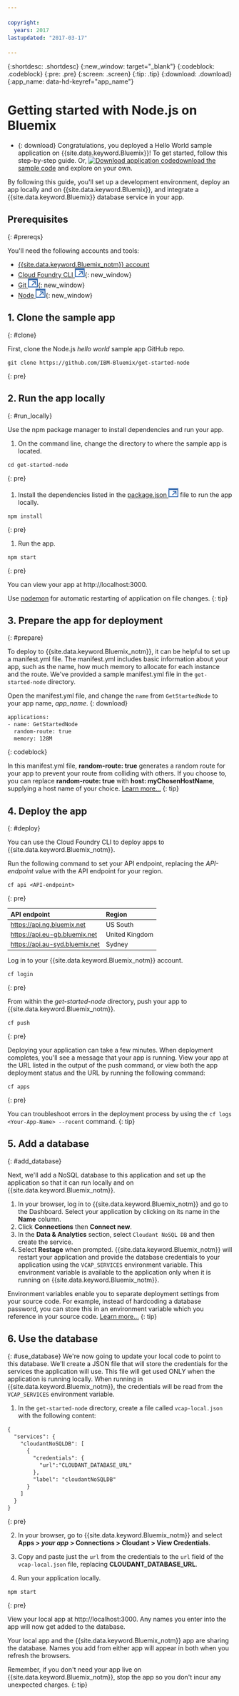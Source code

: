 ```yaml
---

copyright:
  years: 2017
lastupdated: "2017-03-17"

---
```


{:shortdesc: .shortdesc}
{:new_window: target="_blank"}
{:codeblock: .codeblock}
{:pre: .pre}
{:screen: .screen}
{:tip: .tip}
{:download: .download}
{:app_name: data-hd-keyref="app_name"}


# Getting started with Node.js on Bluemix

* {: download} Congratulations, you deployed a Hello World sample application on {{site.data.keyword.Bluemix}}!  To get started, follow this step-by-step guide. Or, <a class="xref" href="http://bluemix.net" target="_blank" title="(Download sample code)"><img class="hidden" src="../../images/btn_starter-code.svg" alt="Download application code" />download the sample code</a> and explore on your own.

By following this guide, you'll set up a development environment, deploy an app locally and on {{site.data.keyword.Bluemix}}, and integrate a {{site.data.keyword.Bluemix}} database service in your app.

## Prerequisites
{: #prereqs}

You'll need the following accounts and tools:
* [{{site.data.keyword.Bluemix_notm}} account](https://console.ng.bluemix.net/registration/)
* [Cloud Foundry CLI ![External link icon](../../icons/launch-glyph.svg "External link icon")](https://github.com/cloudfoundry/cli#downloads){: new_window}
* [Git ![External link icon](../../icons/launch-glyph.svg "External link icon")](https://git-scm.com/downloads){: new_window}
* [Node ![External link icon](../../icons/launch-glyph.svg "External link icon")](https://nodejs.org/en/){: new_window}


## 1. Clone the sample app
{: #clone}

First, clone the Node.js *hello world* sample app GitHub repo.
  ```
git clone https://github.com/IBM-Bluemix/get-started-node
  ```
  {: pre}

## 2. Run the app locally
{: #run_locally}

Use the npm package manager to install dependencies and run your app.

1. On the command line, change the directory to where the sample app is located.
  ```
cd get-started-node
  ```
  {: pre}

1. Install the dependencies listed in the [package.json ![External link icon](../../icons/launch-glyph.svg "External link icon")](https://docs.npmjs.com/files/package.json) file to run the app locally.  
  ```
npm install
  ```
  {: pre}

1. Run the app.
  ```
npm start  
  ```
  {: pre}

You can view your app at http://localhost:3000.

Use [nodemon](https://nodemon.io/) for automatic restarting of application on file changes.
{: tip}


## 3. Prepare the app for deployment
{: #prepare}

To deploy to {{site.data.keyword.Bluemix_notm}}, it can be helpful to set up a manifest.yml file. The manifest.yml includes basic information about your app, such as the name, how much memory to allocate for each instance and the route. We've provided a sample manifest.yml file in the `get-started-node` directory.

Open the manifest.yml file, and change the `name` from `GetStartedNode` to your app name, <var class="keyword varname" data-hd-keyref="app_name">app_name</var>.
{: download}

```
applications:
- name: GetStartedNode
  random-route: true
  memory: 128M
```
{: codeblock}

In this manifest.yml file, **random-route: true** generates a random route for your app to prevent your route from colliding with others.  If you choose to, you can replace **random-route: true** with **host: myChosenHostName**, supplying a host name of your choice. [Learn more...](/docs/manageapps/depapps.html#appmanifest)
{: tip}

## 4. Deploy the app
{: #deploy}

You can use the Cloud Foundry CLI to deploy apps to {{site.data.keyword.Bluemix_notm}}.

Run the following command to set your API endpoint, replacing the _API-endpoint_ value with the API endpoint for your region.
   ```
cf api <API-endpoint>
   ```
   {: pre}

|API endpoint                            |Region          |
|:-------------------------------|:---------------|
| https://api.ng.bluemix.net     | US South       |
| https://api.eu-gb.bluemix.net  | United Kingdom |
| https://api.au-syd.bluemix.net | Sydney         |

Log in to your {{site.data.keyword.Bluemix_notm}} account.

  ```
cf login
  ```
  {: pre}

From within the *get-started-node* directory, push your app to {{site.data.keyword.Bluemix_notm}}.
  ```
cf push
  ```
  {: pre}

Deploying your application can take a few minutes. When deployment completes, you'll see a message that your app is running. View your app at the URL listed in the output of the push command, or view both the app deployment status and the URL by running the following command:
  ```
cf apps
  ```
  {: pre}

You can troubleshoot errors in the deployment process by using the `cf logs <Your-App-Name> --recent` command.
{: tip}

## 5. Add a database
{: #add_database}

Next, we'll add a NoSQL database to this application and set up the application so that it can run locally and on {{site.data.keyword.Bluemix_notm}}.

1. In your browser, log in to {{site.data.keyword.Bluemix_notm}} and go to the Dashboard. Select your application by clicking on its name in the **Name** column.
2. Click **Connections** then **Connect new**.
2. In the **Data & Analytics** section, select `Cloudant NoSQL DB` and then create the service.
3. Select **Restage** when prompted. {{site.data.keyword.Bluemix_notm}} will restart your application and provide the database credentials to your application using the `VCAP_SERVICES` environment variable. This environment variable is available to the application only when it is running on {{site.data.keyword.Bluemix_notm}}.

Environment variables enable you to separate deployment settings from your source code. For example, instead of hardcoding a database password, you can store this in an environment variable which you reference in your source code. [Learn more...](/docs/manageapps/depapps.html#app_env)
{: tip}

## 6. Use the database
{: #use_database}
We're now going to update your local code to point to this database. We'll create a JSON file that will store the credentials for the services the application will use. This file will get used ONLY when the application is running locally. When running in {{site.data.keyword.Bluemix_notm}}, the credentials will be read from the `VCAP_SERVICES` environment variable.

1. In the `get-started-node` directory, create a file called `vcap-local.json` with the following content:
  ```
  {
    "services": {
      "cloudantNoSQLDB": [
        {
          "credentials": {
            "url":"CLOUDANT_DATABASE_URL"
          },
          "label": "cloudantNoSQLDB"
        }
      ]
    }
  }
  ```
  {: pre}

2. In your browser, go to {{site.data.keyword.Bluemix_notm}} and select **Apps > _your app_ > Connections > Cloudant > View Credentials**.

3. Copy and paste just the `url` from the credentials to the `url` field of the `vcap-local.json` file, replacing **CLOUDANT_DATABASE_URL**.

4. Run your application locally.
  ```
npm start  
  ```
  {: pre}

  View your local app at http://localhost:3000. Any names you enter into the app will now get added to the database.

  Your local app and the {{site.data.keyword.Bluemix_notm}} app are sharing the database. Names you add from either app will appear in both when you refresh the browsers.

Remember, if you don't need your app live on {{site.data.keyword.Bluemix_notm}}, stop the app so you don't incur any unexpected charges.
{: tip}
